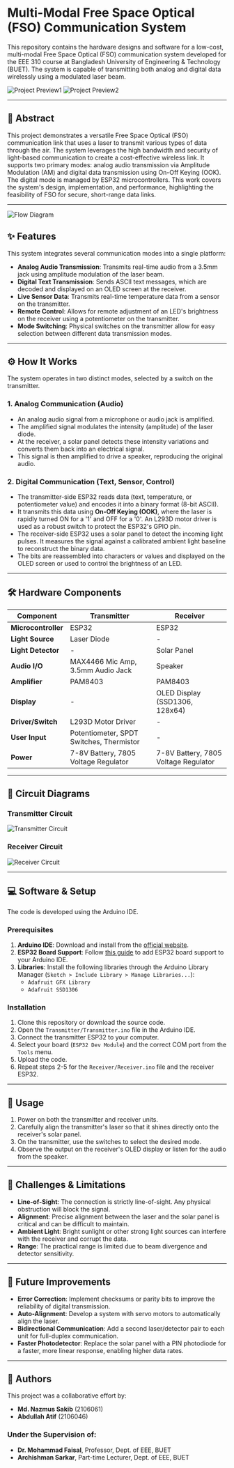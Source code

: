 # Multi-Modal Free Space Optical (FSO) Communication System

This repository contains the hardware designs and software for a low-cost, multi-modal Free Space Optical (FSO) communication system developed for the EEE 310 course at Bangladesh University of Engineering & Technology (BUET). The system is capable of transmitting both analog and digital data wirelessly using a modulated laser beam.

![Project Preview1](https://img.playbook.com/gjWpLh5UEJ70VvNFD718KViOndGVwJOB4LNx60tFzWo/Z3M6Ly9wbGF5Ym9v/ay1hc3NldHMtcHVi/bGljL2E5NjJlNjky/LTI2MWUtNDVhYS05/MGM1LTk3YTFkMWEz/YjZmYQ)
![Project Preview2](https://img.playbook.com/wTsnoP7YhVaTT7GavJLM8VVm8K8H-rpHjrOXgi0QnUw/Z3M6Ly9wbGF5Ym9v/ay1hc3NldHMtcHVi/bGljLzE1MWI0NGQ4/LTQ4MWQtNGE0Ny1h/MWNmLWQzOTc3MzFk/MDhiMw)


---

## 📖 Abstract

This project demonstrates a versatile Free Space Optical (FSO) communication link that uses a laser to transmit various types of data through the air. The system leverages the high bandwidth and security of light-based communication to create a cost-effective wireless link. It supports two primary modes: analog audio transmission via Amplitude Modulation (AM) and digital data transmission using On-Off Keying (OOK). The digital mode is managed by ESP32 microcontrollers. This work covers the system's design, implementation, and performance, highlighting the feasibility of FSO for secure, short-range data links.

---
![Flow Diagram](https://img.playbook.com/oGPEjGmuUlSwaWqbh57YNvAw868yaGIAaBRm6Ue35gM/Z3M6Ly9wbGF5Ym9v/ay1hc3NldHMtcHVi/bGljLzFiM2E0ODE5/LTkyMzEtNDMwZi1i/MjRjLTlhYWNhZWM0/YmEwZA)

## ✨ Features

This system integrates several communication modes into a single platform:

-   **Analog Audio Transmission**: Transmits real-time audio from a 3.5mm jack using amplitude modulation of the laser beam.
-   **Digital Text Transmission**: Sends ASCII text messages, which are decoded and displayed on an OLED screen at the receiver.
-   **Live Sensor Data**: Transmits real-time temperature data from a sensor on the transmitter.
-   **Remote Control**: Allows for remote adjustment of an LED's brightness on the receiver using a potentiometer on the transmitter.
-   **Mode Switching**: Physical switches on the transmitter allow for easy selection between different data transmission modes.

---

## ⚙️ How It Works

The system operates in two distinct modes, selected by a switch on the transmitter.

### 1. Analog Communication (Audio)
-   An analog audio signal from a microphone or audio jack is amplified.
-   The amplified signal modulates the intensity (amplitude) of the laser diode.
-   At the receiver, a solar panel detects these intensity variations and converts them back into an electrical signal.
-   This signal is then amplified to drive a speaker, reproducing the original audio.

### 2. Digital Communication (Text, Sensor, Control)
-   The transmitter-side ESP32 reads data (text, temperature, or potentiometer value) and encodes it into a binary format (8-bit ASCII).
-   It transmits this data using **On-Off Keying (OOK)**, where the laser is rapidly turned ON for a '1' and OFF for a '0'. An L293D motor driver is used as a robust switch to protect the ESP32's GPIO pin.
-   The receiver-side ESP32 uses a solar panel to detect the incoming light pulses. It measures the signal against a calibrated ambient light baseline to reconstruct the binary data.
-   The bits are reassembled into characters or values and displayed on the OLED screen or used to control the brightness of an LED.

---

## 🛠️ Hardware Components

| Component             | Transmitter                               | Receiver                                  |
| --------------------- | ----------------------------------------- | ----------------------------------------- |
| **Microcontroller** | ESP32                                     | ESP32                                     |
| **Light Source** | Laser Diode                               | -                                         |
| **Light Detector** | -                                         | Solar Panel                               |
| **Audio I/O** | MAX4466 Mic Amp, 3.5mm Audio Jack         | Speaker                                   |
| **Amplifier** | PAM8403                                   | PAM8403                                   |
| **Display** | -                                         | OLED Display (SSD1306, 128x64)            |
| **Driver/Switch** | L293D Motor Driver                        | -                                         |
| **User Input** | Potentiometer, SPDT Switches, Thermistor  | -                                         |
| **Power** | 7-8V Battery, 7805 Voltage Regulator        | 7-8V Battery, 7805 Voltage Regulator        |

---

## 🔌 Circuit Diagrams

### Transmitter Circuit

![Transmitter Circuit](https://img.playbook.com/joMSaNov7tMuEzub0HbQTatRxbv_cSckfAIKxMInktM/Z3M6Ly9wbGF5Ym9v/ay1hc3NldHMtcHVi/bGljLzc2MTQzNTVi/LWQ0YzAtNDkyYi04/NTZkLTI1NjM4YzE5/ZWM5Nw)

### Receiver Circuit

![Receiver Circuit](https://img.playbook.com/st82JGfJkqgkc4JHLAPcbY1qpv_fK0s1ljVcDrfZgFo/Z3M6Ly9wbGF5Ym9v/ay1hc3NldHMtcHVi/bGljLzQ3ZDY4Y2Rm/LTU0NzQtNDhmNS1h/MjdlLTU0MTc0ZDJj/MmNmOA)

---

## 💻 Software & Setup

The code is developed using the Arduino IDE.

### Prerequisites
1.  **Arduino IDE**: Download and install from the [official website](https://www.arduino.cc/en/software).
2.  **ESP32 Board Support**: Follow [this guide](https://docs.espressif.com/projects/arduino-esp32/en/latest/installing.html) to add ESP32 board support to your Arduino IDE.
3.  **Libraries**: Install the following libraries through the Arduino Library Manager (`Sketch > Include Library > Manage Libraries...`):
    -   `Adafruit GFX Library`
    -   `Adafruit SSD1306`

### Installation
1.  Clone this repository or download the source code.
2.  Open the `Transmitter/Transmitter.ino` file in the Arduino IDE.
3.  Connect the transmitter ESP32 to your computer.
4.  Select your board (`ESP32 Dev Module`) and the correct COM port from the `Tools` menu.
5.  Upload the code.
6.  Repeat steps 2-5 for the `Receiver/Receiver.ino` file and the receiver ESP32.

---

## 🚀 Usage

1.  Power on both the transmitter and receiver units.
2.  Carefully align the transmitter's laser so that it shines directly onto the receiver's solar panel.
3.  On the transmitter, use the switches to select the desired mode.
4.  Observe the output on the receiver's OLED display or listen for the audio from the speaker.

---

## 🚧 Challenges & Limitations

-   **Line-of-Sight**: The connection is strictly line-of-sight. Any physical obstruction will block the signal.
-   **Alignment**: Precise alignment between the laser and the solar panel is critical and can be difficult to maintain.
-   **Ambient Light**: Bright sunlight or other strong light sources can interfere with the receiver and corrupt the data.
-   **Range**: The practical range is limited due to beam divergence and detector sensitivity.

---

## 🌱 Future Improvements

-   **Error Correction**: Implement checksums or parity bits to improve the reliability of digital transmission.
-   **Auto-Alignment**: Develop a system with servo motors to automatically align the laser.
-   **Bidirectional Communication**: Add a second laser/detector pair to each unit for full-duplex communication.
-   **Faster Photodetector**: Replace the solar panel with a PIN photodiode for a faster, more linear response, enabling higher data rates.

---

## 👥 Authors

This project was a collaborative effort by:
-   **Md. Nazmus Sakib** (2106061)
-   **Abdullah Atif** (2106046)


### Under the Supervision of:
-   **Dr. Mohammad Faisal**, Professor, Dept. of EEE, BUET
-   **Archishman Sarkar**, Part-time Lecturer, Dept. of EEE, BUET
